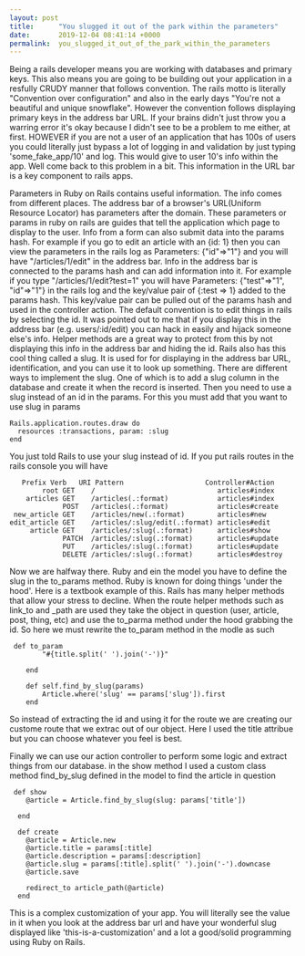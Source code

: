 ```yaml
---
layout: post
title:      "You slugged it out of the park within the parameters"
date:       2019-12-04 08:41:14 +0000
permalink:  you_slugged_it_out_of_the_park_within_the_parameters
---
```



Being a rails developer means you are working with databases and primary keys. This also means you are going to be building out your application in a resfully CRUDY manner that follows convention. The rails motto is literally "Convention over configuration" and also in the early days "You're not a beautiful and unique snowflake". However the convention follows displaying primary keys in the address bar URL. If your brains didn't just throw you a warring error it's okay because I didn't see to be a problem to me either, at first. HOWEVER if you are not a user of an application that has 100s of users you could literally just bypass a lot of logging in and validation by just typing 'some_fake_app/10' and log. This would give to user 10's info within the app. Well come back to this problem in a bit. This information in the URL bar is a key component to rails apps.  

Parameters in Ruby on Rails contains useful information. The info comes from different places. The address bar of a browser's URL(Uniform Resource Locator) has parameters after the domain. These parameters or params in ruby on rails are guides that tell the application which page to display to the user. Info from a form can also submit data into the params hash. For example if you go to edit an article with an {id: 1} then you can view the parameters in the rails log as  Parameters: {"id"=>"1"} and you will have "/articles/1/edit" in the address bar. Info in the address bar is connected to the params hash and can add information into it. For example if you type "/articles/1/edit?test=1" you will have Parameters: {"test"=>"1", "id"=>"1"} in the rails log and the key/value pair of {:test => 1} added to the params hash. This key/value pair can be pulled out of the params hash and used in the controller action. The default convention is to edit things in rails by selecting the id. It was pointed out to me that if you display this in the address bar (e.g. users/:id/edit) you can hack in easily and hijack someone else's info. Helper methods are a great way to protect from this by not displaying this info in the address bar and hiding the id. Rails also has this cool thing called a slug. It is used for for displaying in the address bar URL, identification, and you can use it to look up something. There are different ways to implement the slug. One of which is to add a slug column in the database and create it when the record is inserted. Then you need to use a slug instead of an id in the params. For this you must add that you want to use slug in params 

``` #routes
Rails.application.routes.draw do
  resources :transactions, param: :slug
end 
``` 
You just told Rails to use your slug instead of id. If you put rails routes in the rails console you will have 
``` #rails console
   Prefix Verb   URI Pattern                    Controller#Action
        root GET    /                              articles#index
    articles GET    /articles(.:format)            articles#index
             POST   /articles(.:format)            articles#create
 new_article GET    /articles/new(.:format)        articles#new
edit_article GET    /articles/:slug/edit(.:format) articles#edit
     article GET    /articles/:slug(.:format)      articles#show
             PATCH  /articles/:slug(.:format)      articles#update
             PUT    /articles/:slug(.:format)      articles#update
             DELETE /articles/:slug(.:format)      articles#destroy

``` 

Now we are halfway there. Ruby and ein the model you have to define the slug in the to_params method. 
Ruby is known for doing things 'under the hood'. Here is a textbook example of this. Rails has many helper methods that allow your stress to decline. When the route helper methods such as link_to and _path are used they take the object in question (user, article, post, thing, etc) and use the to_parma method under the hood grabbing the id. So here we must rewrite the to_param method in the modle as such
``` #model Article 
 def to_param 
        "#{title.split(' ').join('-')}"
        
    end 

    def self.find_by_slug(params)
        Article.where('slug' == params['slug']).first
    end
``` 
So instead of extracting the id and using it for the route we are creating our custome route that we extrac out of our object. Here I used the title attribue but you can choose whatever you feel is best.  

Finally we can use our action controller to perform some logic and extract things from our database. in the show method I used a custom class method find_by_slug defined in the model to find the article in question 
``` # ArticleController
 def show 
    @article = Article.find_by_slug(slug: params['title'])
    
  end

  def create
    @article = Article.new
    @article.title = params[:title]
    @article.description = params[:description] 
    @article.slug = params[:title].split(' ').join('-').downcase
    @article.save 
    
    redirect_to article_path(@article)
  end
``` 

This is a complex customization of your app. You will literally see the value in it when you look at the address bar url and have your wonderful slug displayed like 'this-is-a-customization' and a lot a good/solid programming using Ruby on Rails. 
  


